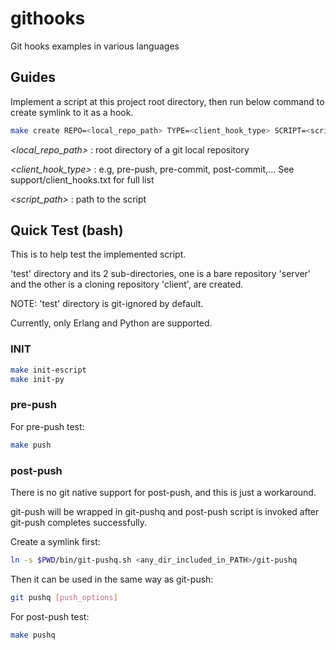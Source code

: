 # githooks
Git hooks examples in various languages
## Guides ##
Implement a script at this project root directory, then run below command to create symlink to it as a hook.
  ```bash
  make create REPO=<local_repo_path> TYPE=<client_hook_type> SCRIPT=<script_path>
  ```
*<local_repo_path>* : root directory of a git local repository

*<client_hook_type>* : e.g, pre-push, pre-commit, post-commit,... See support/client_hooks.txt for full list

*<script_path>* : path to the script
## Quick Test (bash) ##
This is to help test the implemented script.

'test' directory and its 2 sub-directories, one is a bare repository 'server' and the other is a cloning repository 'client', are created.

NOTE: 'test' directory is git-ignored by default.

Currently, only Erlang and Python are supported.
### INIT ###
  ```bash
  make init-escript
  make init-py
  ```
### pre-push ###
For pre-push test:
  ```bash
  make push
  ```
### post-push ###
There is no git native support for post-push, and this is just a workaround.

git-push will be wrapped in git-pushq and post-push script is invoked after git-push completes successfully.

Create a symlink first:
  ```bash
  ln -s $PWD/bin/git-pushq.sh <any_dir_included_in_PATH>/git-pushq
  ```
Then it can be used in the same way as git-push:
  ```bash
  git pushq [push_options]
  ```
For post-push test:
  ```bash
  make pushq
  ```
